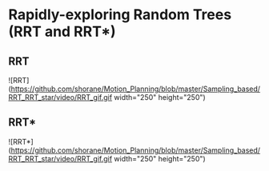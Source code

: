 # Rapidly-exploring Random Trees (RRT and RRT*)

## RRT
![RRT](https://github.com/shorane/Motion_Planning/blob/master/Sampling_based/RRT_RRT_star/video/RRT_gif.gif width="250" height="250")
## RRT*
![RRT*](https://github.com/shorane/Motion_Planning/blob/master/Sampling_based/RRT_RRT_star/video/RRT_gif.gif width="250" height="250")
